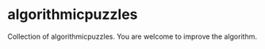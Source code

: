 algorithmicpuzzles
==================

Collection of algorithmicpuzzles. You are welcome to improve the algorithm.
